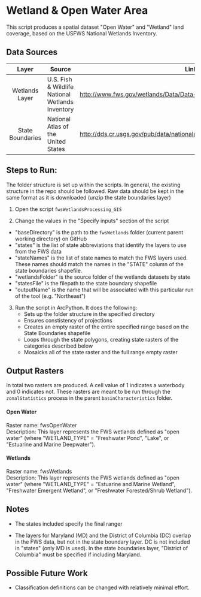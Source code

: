 Wetland & Open Water Area
=========================

This script produces a spatial dataset "Open Water" and "Wetland" land coverage, based on the USFWS National Wetlands Inventory.


## Data Sources
| Layer            | Source                                                 | Link                                                                         |
|:-----:           | ------                                                 | ----                                                                         |
| Wetlands Layer   | U.S. Fish & Wildlife National Wetlands Inventory       | http://www.fws.gov/wetlands/Data/Data-Download.html                          |
| State Boundaries | National Atlas of the United States                    | http://dds.cr.usgs.gov/pub/data/nationalatlas/statesp010g.shp_nt00938.tar.gz |

## Steps to Run:

The folder structure is set up within the scripts. In general, the existing structure in the repo should be followed. Raw data should be kept in the same format as it is downloaded (unzip the state boundaries layer)

1. Open the script `fwsWetlandsProcessing_GIS`

2. Change the values in the "Specify inputs" section of the script
 - "baseDirectory" is the path to the `fwsWetlands` folder (current parent working directory) on GitHub
 - "states" is the list of state abbreviations that identify the layers to use from the FWS data
 - "stateNames" is the list of state names to match the FWS layers used. These names should match the names in the "STATE" column of the state boundaries shapefile.
 - "wetlandsFolder" is the source folder of the wetlands datasets by state
 - "statesFile" is the filepath to the state boundary shapefile
 - "outputName" is the name that will be associated with this particular run of the tool (e.g. "Northeast")
 
3. Run the script in ArcPython. It does the following:
   - Sets up the folder structure in the specified directory
   - Ensures constistency of projections
   - Creates an empty raster of the entire specified range based on the State Boundaries shapefile
   - Loops through the state polygons, creating state rasters of the categories described below
   - Mosaicks all of the state raster and the full range empty raster


## Output Rasters

In total two rasters are produced. A cell value of 1 indicates a waterbody and 0 indicates not. These rasters are meant to be run through the `zonalStatistics` process in the parent `basinCharacteristics` folder.

#### Open Water 
Raster name: fwsOpenWater <br>
Description: This layer represents the FWS wetlands defined as "open water" (where "WETLAND_TYPE" = "Freshwater Pond", "Lake", or "Estuarine and Marine Deepwater").

#### Wetlands
Raster name: fwsWetlands <br>
Description: This layer represents the FWS wetlands defined as "open water" (where "WETLAND_TYPE" = "Estuarine and Marine Wetland", "Freshwater Emergent Wetland", or "Freshwater Forested/Shrub Wetland").


## Notes

- The states included specify the final ranger

- The layers for Maryland (MD) and the District of Columbia (DC) overlap in the FWS data, but not in the state boundary layer. DC is not included in "states" (only MD is used). In the state boundaries layer, "District of Columbia" must be specified if including Maryland.

## Possible Future Work
- Classification definitions can be changed with relatively minimal effort. 
